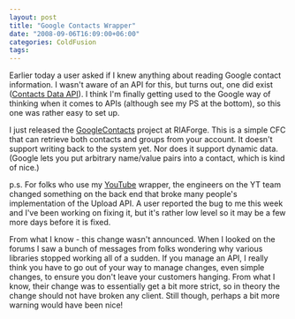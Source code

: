 ```yaml
---
layout: post
title: "Google Contacts Wrapper"
date: "2008-09-06T16:09:00+06:00"
categories: ColdFusion 
tags: 
---
```


Earlier today a user asked if I knew anything about reading Google contact information. I wasn't aware of an API for this, but turns out, one did exist (<a href="http://code.google.com/apis/contacts/">Contacts Data API</a>). I think I'm finally getting used to the Google way of thinking when it comes to APIs (although see my PS at the bottom), so this one was rather easy to set up. 

I just released the <a href="http://googlecontacts.riaforge.org/">GoogleContacts</a> project at RIAForge. This is a simple CFC that can retrieve both contacts and groups from your account. It doesn't support writing back to the system yet. Nor does it support dynamic data. (Google lets you put arbitrary name/value pairs into a contact, which is kind of nice.) 

p.s. For folks who use my <a href="http://youtubecfc.riaforge.org/">YouTube</a> wrapper, the engineers on the YT team changed something on the back end that broke many people's implementation of the Upload API. A user reported the bug to me this week and I've been working on fixing it, but it's rather low level so it may be a few more days before it is fixed.

From what I know - this change wasn't announced. When I looked on the forums I saw a bunch of messages from folks wondering why various libraries stopped working all of a sudden. If you manage an API, I really think you have to go out of your way to manage changes, even simple changes, to ensure you don't leave your customers hanging. From what I know, their change was to essentially get a bit more strict, so in theory the change should not have broken any client. Still though, perhaps a bit more warning would have been nice!